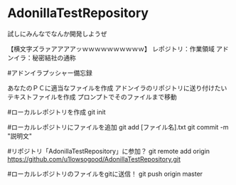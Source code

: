# AdonillaTestRepository
試しにみんなでなんか開発しようぜ

【横文字ズラァアアアアッｗｗｗｗｗｗｗｗｗｗ】
レポジトリ：作業領域
アドンイラ：秘密結社の通称

#アドンイラプッシャー備忘録

あなたのＰＣに適当なファイルを作成
アドンイラのリポジトリに送り付けたいテキストファイルを作成
プロンプトでそのファイルまで移動

#ローカルレポジトリを作成
git init

#ローカルレポジトリにファイルを追加
git add [ファイル名].txt
git commit -m "説明文"

#リポジトリ「AdonillaTestRepository」に参加？
git remote add origin https://github.com/u1lowsogood/AdonillaTestRepository.git

#ローカルレポジトリのファイルをgitに送信！
git push origin master
